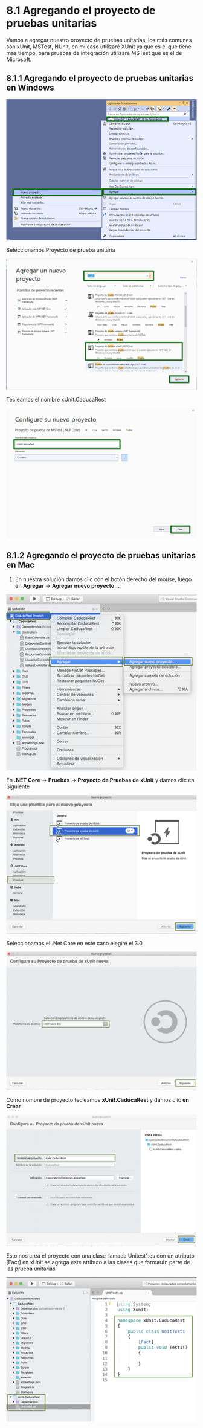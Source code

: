 # 8.1 Agregando el proyecto de pruebas unitarias

Vamos a agregar nuestro proyecto de pruebas unitarias, los más comunes son xUnit, MSTest, NUnit, en mi caso utilizaré XUnit ya que es el que tiene mas tiempo, para pruebas de integración utilizare MSTest que es el de Microsoft.

## 8.1.1 Agregando el proyecto de pruebas unitarias en Windows

![](../.gitbook/assets/image%20%2852%29.png)

Seleccionamos Proyecto de prueba unitaria 

![](../.gitbook/assets/image%20%28122%29.png)

Tecleamos el nombre xUnit.CaducaRest

![](../.gitbook/assets/image%20%28214%29.png)



## 8.1.2 Agregando el proyecto de pruebas unitarias en Mac

1. En nuestra solución damos clic con el botón derecho del mouse, luego en **Agregar** -&gt; **Agregar nuevo proyecto...**

![](../.gitbook/assets/image%20%2895%29.png)

En **.NET Core** -&gt; **Pruebas** -&gt; **Proyecto de Pruebas de xUnit** y damos clic en Siguiente

![](../.gitbook/assets/image%20%28198%29.png)

Seleccionamos el .Net Core en este caso elegiré el 3.0

![](../.gitbook/assets/image%20%28184%29.png)

Como nombre de proyecto tecleamos **xUnit.CaducaRest** y damos clic **en Crear**

![](../.gitbook/assets/image%20%28102%29.png)

Esto nos crea el proyecto con una clase llamada Unitest1.cs con un atributo \[Fact\] en xUnit se agrega este atributo a las clases que formarán parte de las prueba unitarias

![](../.gitbook/assets/image%20%2854%29.png)

